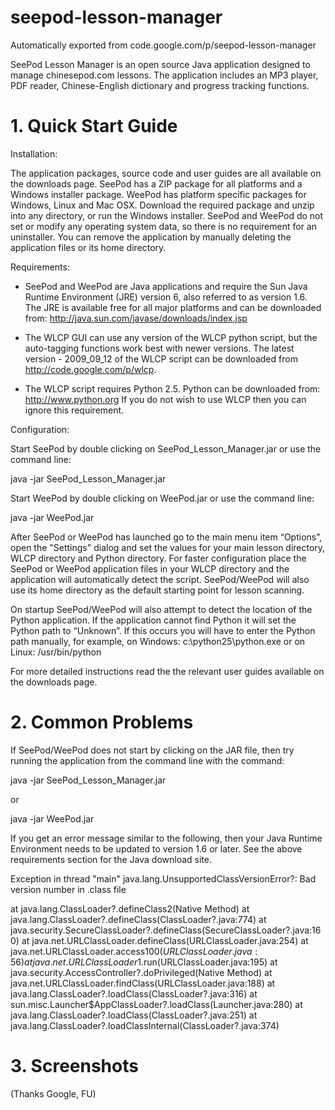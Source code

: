 # seepod-lesson-manager
Automatically exported from code.google.com/p/seepod-lesson-manager

SeePod Lesson Manager is an open source Java application designed to manage chinesepod.com lessons. The application includes an MP3 player, PDF reader, Chinese-English dictionary and progress tracking functions.

# 1. Quick Start Guide

Installation:

The application packages, source code and user guides are all available on the downloads page. SeePod has a ZIP package for all platforms and a Windows installer package. WeePod has platform specific packages for Windows, Linux and Mac OSX. Download the required package and unzip into any directory, or run the Windows installer. SeePod and WeePod do not set or modify any operating system data, so there is no requirement for an uninstaller. You can remove the application by manually deleting the application files or its home directory.

Requirements:

- SeePod and WeePod are Java applications and require the Sun Java Runtime Environment (JRE) version 6, also referred to as version 1.6. The JRE is available free for all major platforms and can be downloaded from: http://java.sun.com/javase/downloads/index.jsp

- The WLCP GUI can use any version of the WLCP python script, but the auto-tagging functions work best with newer versions. The latest version - 2009_09_12 of the WLCP script can be downloaded from http://code.google.com/p/wlcp.

- The WLCP script requires Python 2.5. Python can be downloaded from: http://www.python.org If you do not wish to use WLCP then you can ignore this requirement.

Configuration:

Start SeePod by double clicking on SeePod_Lesson_Manager.jar or use the command line:

java -jar SeePod_Lesson_Manager.jar

Start WeePod by double clicking on WeePod.jar or use the command line:

java -jar WeePod.jar

After SeePod or WeePod has launched go to the main menu item “Options”, open the "Settings" dialog and set the values for your main lesson directory, WLCP directory and Python directory. For faster configuration place the SeePod or WeePod application files in your WLCP directory and the application will automatically detect the script. SeePod/WeePod will also use its home directory as the default starting point for lesson scanning.

On startup SeePod/WeePod will also attempt to detect the location of the Python application. If the application cannot find Python it will set the Python path to “Unknown”. If this occurs you will have to enter the Python path manually, for example, on Windows: c:\python25\python.exe or on Linux: /usr/bin/python

For more detailed instructions read the the relevant user guides available on the downloads page.

# 2. Common Problems

If SeePod/WeePod does not start by clicking on the JAR file, then try running the application from the command line with the command:

java -jar SeePod_Lesson_Manager.jar

or

java -jar WeePod.jar

If you get an error message similar to the following, then your Java Runtime Environment needs to be updated to version 1.6 or later. See the above requirements section for the Java download site.

Exception in thread \"main\" java.lang.UnsupportedClassVersionError?: Bad version number in .class file

at java.lang.ClassLoader?.defineClass2(Native Method) at java.lang.ClassLoader?.defineClass(ClassLoader?.java:774) at java.security.SecureClassLoader?.defineClass(SecureClassLoader?.java:160) at java.net.URLClassLoader.defineClass(URLClassLoader.java:254) at java.net.URLClassLoader.access$100(URLClassLoader.java:56) at java.net.URLClassLoader$1.run(URLClassLoader.java:195) at java.security.AccessController?.doPrivileged(Native Method) at java.net.URLClassLoader.findClass(URLClassLoader.java:188) at java.lang.ClassLoader?.loadClass(ClassLoader?.java:316) at sun.misc.Launcher$AppClassLoader?.loadClass(Launcher.java:280) at java.lang.ClassLoader?.loadClass(ClassLoader?.java:251) at java.lang.ClassLoader?.loadClassInternal(ClassLoader?.java:374) 

# 3. Screenshots

(Thanks Google, FU)

